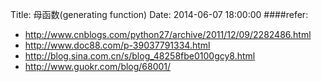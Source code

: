 Title: 母函数(generating function)
Date: 2014-06-07 18:00:00 
####refer:
- http://www.cnblogs.com/python27/archive/2011/12/09/2282486.html
- http://www.doc88.com/p-39037791334.html
- http://blog.sina.com.cn/s/blog_48258fbe0100gcy8.html
- http://www.guokr.com/blog/68001/
